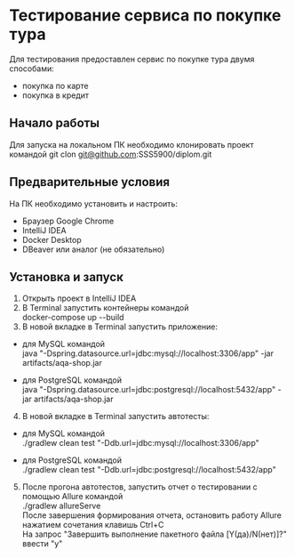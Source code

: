# Тестирование сервиса по покупке тура
Для тестирования предоставлен сервис по покупке тура двумя способами:
* покупка по карте
* покупка в кредит

## Начало работы
Для запуска на локальном ПК необходимо клонировать проект командой git clon git@github.com:SSS5900/diplom.git

## Предварительные условия
На ПК необходимо установить и настроить:
* Браузер Google Chrome
* IntelliJ IDEA
* Docker Desktop
* DBeaver или аналог (не обязательно)

## Установка и запуск
1. Открыть проект в IntelliJ IDEA
2. В Terminal запустить контейнеры командой\
docker-compose up --build
3. В новой вкладке в Terminal запустить приложение:
* для MySQL командой\
java "-Dspring.datasource.url=jdbc:mysql://localhost:3306/app" -jar artifacts/aqa-shop.jar


* для PostgreSQL командой\
  java "-Dspring.datasource.url=jdbc:postgresql://localhost:5432/app" -jar artifacts/aqa-shop.jar
4. В новой вкладке в Terminal запустить автотесты:
* для MySQL командой\
  ./gradlew clean test "-Ddb.url=jdbc:mysql://localhost:3306/app"


* для PostgreSQL командой\
  ./gradlew clean test "-Ddb.url=jdbc:postgresql://localhost:5432/app"
5. После прогона автотестов, запустить отчет о тестировании с помощью Allure командой\
   ./gradlew allureServe \
После завершения формирования отчета, остановить работу Allure нажатием сочетания клавишь Ctrl+C\
На запрос "Завершить выполнение пакетного файла [Y(да)/N(нет)]?" ввести "y"


